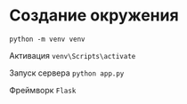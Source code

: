  # Создание окружения
 
 `python -m venv venv`

Активация
 `venv\Scripts\activate`

 Запуск сервера
 `python app.py`

Фреймворк `Flask`